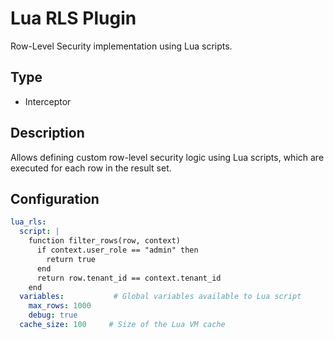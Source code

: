 # Lua RLS Plugin

Row-Level Security implementation using Lua scripts.

## Type
- Interceptor

## Description
Allows defining custom row-level security logic using Lua scripts, which are executed for each row in the result set.

## Configuration

```yaml
lua_rls:
  script: |
    function filter_rows(row, context)
      if context.user_role == "admin" then
        return true
      end
      return row.tenant_id == context.tenant_id
    end
  variables:           # Global variables available to Lua script
    max_rows: 1000
    debug: true
  cache_size: 100     # Size of the Lua VM cache
``` 